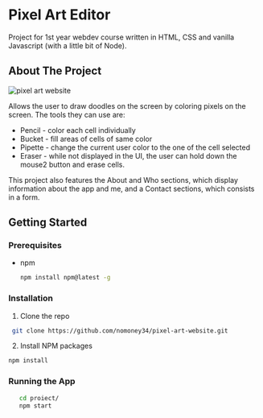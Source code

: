 # Pixel Art Editor
Project for 1st year webdev course written in HTML, CSS and vanilla Javascript (with a little bit of Node).

<!-- ABOUT THE PROJECT -->
## About The Project

![pixel art website](https://user-images.githubusercontent.com/79592589/159159585-75a539e6-1522-49e4-87a0-04ac8633b9df.PNG)

Allows the user to draw doodles on the screen by coloring pixels on the screen.
The tools they can use are:
* Pencil - color each cell individually
* Bucket - fill areas of cells of same color
* Pipette - change the current user color to the one of the cell selected
* Eraser - while not displayed in the UI, the user can hold down the mouse2 button and erase cells.

This project also features the About and Who sections, which display information about the app and me, and a Contact sections, which consists in a form.

## Getting Started

### Prerequisites

* npm
  ```sh
  npm install npm@latest -g
  ```
  
### Installation
  
  1. Clone the repo
  ```sh
   git clone https://github.com/nomoney34/pixel-art-website.git
   ```
  2. Install NPM packages
   ```sh
   npm install
   ```
   
### Running the App
```sh
   cd proiect/
   npm start
```
